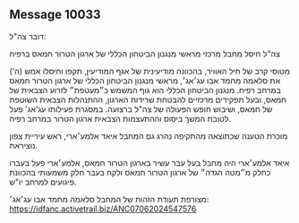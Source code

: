 ## Message 10033

דובר צה"ל:

צה"ל חיסל מחבל מרכזי מראשי מנגנון הביטחון הכללי של ארגון הטרור חמאס ברפיח

מטוסי קרב של חיל האוויר, בהכוונה מודיעינית של אגף המודיעין, תקפו וחיסלו אמש (ה') את סלאמה מחמד אבו עג׳אג׳, מראשי מנגנון הביטחון הכללי של ארגון הטרור חמאס במרחב רפיח. מנגנון הביטחון הכללי הוא גוף המשמש כ״מעטפת״ לזרוע הצבאית של חמאס, ובעל תפקידים מרכזיים להבטחת שרידות הארגון, ההתנהלות הצבאית השוטפת של חמאס, ושיבוש חופש הפעולה של צה"ל ברצועה. 
במסגרת פעילותו עג'אג' פעל לטובת המשך ביסוס וההתעצמות הצבאית ארגון הטרור במרחב רפיח.

מוכרת הטענה שכתוצאה מהתקיפה נהרג גם המחבל איאד אלמע׳ארי, ראש עיריית צפון נוציראת. 

איאד אלמע׳ארי היה מחבל בעל עבר עשיר בארגון הטרור חמאס, אלמע׳ארי פעל בעברו כחלק מ״מטה הגדה״ של ארגון הטרור חמאס ולקח בעבר חלק משמעותי בהכוונת פיגועים למרחב יו"ש.

מצורפת תעודת הזהות של המחבל סלאמה מחמד אבו עג׳אג׳: https://idfanc.activetrail.biz/ANC07062024547576

